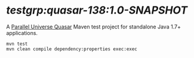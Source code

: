 # *testgrp:quasar-138:1.0-SNAPSHOT*

A [Parallel Universe Quasar](http://www.paralleluniverse.co/quasar/) Maven test project for standalone Java 1.7+ applications.


```
mvn test
mvn clean compile dependency:properties exec:exec
```